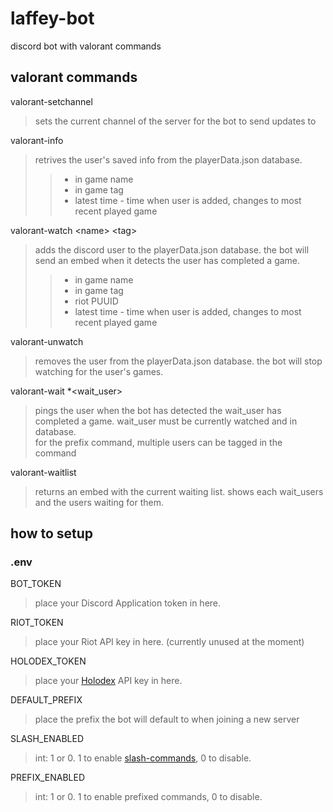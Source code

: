 # laffey-bot
discord bot with valorant commands

## valorant commands
valorant-setchannel
> sets the current channel of the server for the bot to send updates to

valorant-info
> retrives the user's saved info from the playerData.json database.
> > - in game name
> > - in game tag
> > - latest time - time when user is added, changes to most recent played game  

valorant-watch <name\> <tag\>
> adds the discord user to the playerData.json database. the bot will send an embed when it detects the user has completed a game.  
> > - in game name
> > - in game tag
> > - riot PUUID
> > - latest time - time when user is added, changes to most recent played game

valorant-unwatch
> removes the user from the playerData.json database. the bot will stop watching for the user's games.


valorant-wait *<wait_user\>
> pings the user when the bot has detected the wait_user has completed a game. wait_user must be currently watched and in database.\
> for the prefix command, multiple users can be tagged in the command

valorant-waitlist
> returns an embed with the current waiting list. shows each wait_users and the users waiting for them.

## how to setup
### .env
BOT_TOKEN
> place your Discord Application token in here.

RIOT_TOKEN
> place your Riot API key in here. (currently unused at the moment)

HOLODEX_TOKEN
> place your [Holodex](https://holodex.net/) API key in here.

DEFAULT_PREFIX
> place the prefix the bot will default to when joining a new server

SLASH_ENABLED
> int: 1 or 0. 1 to enable [slash-commands](https://discord.com/blog/slash-commands-are-here), 0 to disable.

PREFIX_ENABLED
> int: 1 or 0. 1 to enable prefixed commands, 0 to disable.